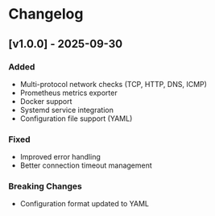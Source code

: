 # Changelog

## [v1.0.0] - 2025-09-30
### Added
- Multi-protocol network checks (TCP, HTTP, DNS, ICMP)
- Prometheus metrics exporter
- Docker support
- Systemd service integration
- Configuration file support (YAML)

### Fixed
- Improved error handling
- Better connection timeout management

### Breaking Changes
- Configuration format updated to YAML
